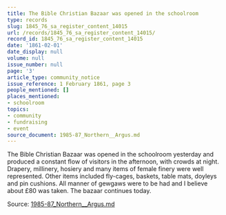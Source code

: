 ```yaml
---
title: The Bible Christian Bazaar was opened in the schoolroom
type: records
slug: 1845_76_sa_register_content_14015
url: /records/1845_76_sa_register_content_14015/
record_id: 1845_76_sa_register_content_14015
date: '1861-02-01'
date_display: null
volume: null
issue_number: null
page: '3'
article_type: community_notice
issue_reference: 1 February 1861, page 3
people_mentioned: []
places_mentioned:
- schoolroom
topics:
- community
- fundraising
- event
source_document: 1985-87_Northern__Argus.md
---
```


The Bible Christian Bazaar was opened in the schoolroom yesterday and produced a constant flow of visitors in the afternoon, with crowds at night.  Drapery, millinery, hosiery and many items of female finery were well represented.  Other items included fly-cages, baskets, table mats, doyleys and pin cushions.   All manner of gewgaws were to be had and I believe about £80 was taken.  The bazaar continues today.

Source: [1985-87_Northern__Argus.md](/downloads/markdown/1985-87_Northern__Argus.md)
